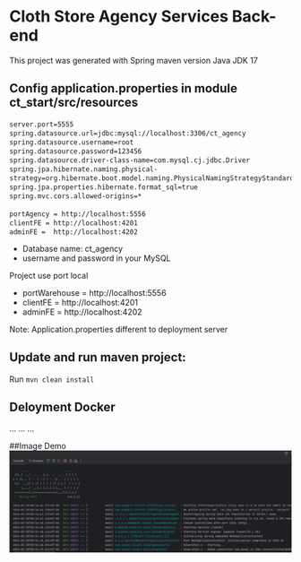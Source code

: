 # Cloth Store Agency Services Back-end

This project was generated with Spring maven version Java JDK 17

## Config application.properties in module ct_start/src/resources

```
server.port=5555
spring.datasource.url=jdbc:mysql://localhost:3306/ct_agency
spring.datasource.username=root
spring.datasource.password=123456
spring.datasource.driver-class-name=com.mysql.cj.jdbc.Driver
spring.jpa.hibernate.naming.physical-strategy=org.hibernate.boot.model.naming.PhysicalNamingStrategyStandardImpl
spring.jpa.properties.hibernate.format_sql=true
spring.mvc.cors.allowed-origins=*

portAgency = http://localhost:5556
clientFE = http://localhost:4201
adminFE =  http://localhost:4202
```
 - Database name: ct_agency
 - username and password in your MySQL

 Project use port local
 - portWarehouse = http://localhost:5556
 - clientFE = http://localhost:4201
 - adminFE =  http://localhost:4202

Note: Application.properties different to deployment server
   
## Update and run maven project:
Run `mvn clean install`

## Deloyment Docker
...
...
...

##Image Demo
![agency](https://github.com/Kaicity/Kaicity/blob/main/assets/Screenshot%202024-05-20%20005525.png)

